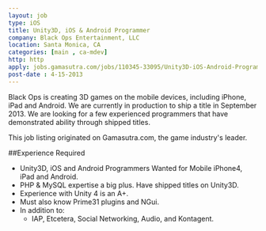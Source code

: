 ```yaml
---
layout: job
type: iOS
title: Unity3D, iOS & Android Programmer
company: Black Ops Entertainment, LLC
location: Santa Monica, CA
categories: [main , ca-mdev]
http: http
apply: jobs.gamasutra.com/jobs/110345-33095/Unity3D-iOS-Android-Programmers-Black-Ops-Entertainment-LLC-Santa-Monica-CA-USA
post-date : 4-15-2013
---
```


Black Ops is creating 3D games on the mobile devices, including iPhone, iPad and Android. We are currently in production to ship a title in September 2013. We are looking for a few experienced programmers that have demonstrated ability through shipped titles.

This job listing originated on Gamasutra.com, the game industry's leader.

##Experience Required
 
* Unity3D, iOS and Android Programmers Wanted for Mobile iPhone4, iPad and Android.
* PHP & MySQL expertise a big plus. Have shipped titles on Unity3D.
* Experience with Unity 4 is an A+.
* Must also know Prime31 plugins and NGui.
* In addition to:
  * IAP, Etcetera, Social Networking, Audio, and Kontagent.


